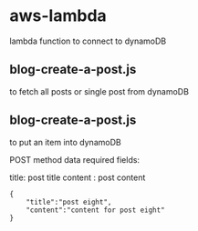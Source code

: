 # aws-lambda
lambda function to connect to dynamoDB


## blog-create-a-post.js
to fetch all posts or single post from dynamoDB


## blog-create-a-post.js
to put an item into dynamoDB

POST method data required fields: 

title: post title
content : post content
```
{
	"title":"post eight",
	"content":"content for post eight"
}
```
